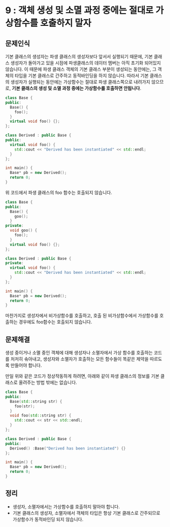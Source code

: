 # 9 : 객체 생성 및 소멸 과정 중에는 절대로 가상함수를 호출하지 말자

## 문제인식

기본 클래스의 생성자는 파생 클래스의 생성자보다 앞서서 실행되기 때문에, 기본 클래스 생성자가 돌아가고 있을 시점에 파생클래스의 데이터 멤버는 아직 초기화 되어있지 않습니다.
이 때문에 파생 클래스 객체의 기본 클래스 부분이 생성되는 동안에는, 그 객체의 타입을 기본 클래스로 간주하고 동적바인딩을 하지 않습니다.
따라서 기본 클래스의 생성자가 실행되는 동안에는 가상함수는 절대로 파생 클래스쪽으로 내려가지 않으므로, **기본 클래스의 생성 및 소멸 과정 중에는 가상함수를 호출하면 안됩니다**.

```c++
class Base {
public:
  Base() {
    foo();
  }
  virtual void foo() {};
};

class Derived : public Base {
public:
  virtual void foo() {
    std::cout << "Derived has been instantiated" << std::endl;
  }
};

int main() {
  Base* pb = new Derived();
  return 0;
}
```

위 코드에서 파생 클래스의 foo 함수는 호출되지 않습니다.

```c++
class Base {
public:
  Base() {
    goo();
  }
private:
  void goo() {
    foo();
  }
  virtual void foo() {};
};

class Derived : public Base {
private:
  virtual void foo() {
    std::cout << "Derived has been instantiated" << std::endl;
  }
};

int main() {
  Base* pb = new Derived();
  return 0;
}
```

마찬가지로 생성자에서 비가상함수를 호출하고, 호출 된 비가상함수에서 가상함수를 호출하는 경우에도 foo함수는 호출되지 않습니다.

## 문제해결

생성 중이거나 소멸 중인 객체에 대해 생성자나 소멸자에서 가상 함수를 호출하는 코드를 처저히 솎아내고, 생성자와 소멸자가 호출하는 모든 함수들이 똑같은 제약을 따르도록 만들어야 합니다.

만일 위와 같은 코드가 정상작동하게 하려면, 아래와 같이 파생 클래스의 정보를 기본 클래스로 올려주는 방법 밖에는 없습니다.

```c++
class Base {
public:
  Base(std::string str) {
    foo(str);
  }
  void foo(std::string str) {
    std::cout << str << std::endl;
  }
};

class Derived : public Base {
public:
  Derived() :Base("Derived has been instantiated") {}
};

int main() {
  Base* pb = new Derived();
  return 0;
}
```

## 정리

- 생성자, 소멸자에서는 가상함수를 호출하지 말아야 합니다.
- 기본 클래스의 생성자, 소멸자에서 객체의 타입은 항상 기본 클래스로 간주되므로 가상함수가 동적바인딩 되지 않습니다.
